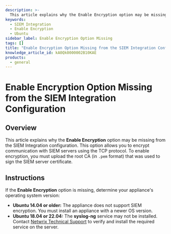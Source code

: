 ```yaml
---
description: >-
  This article explains why the Enable Encryption option may be missing from the SIEM Integration configuration and how to resolve the issue.
keywords:
  - SIEM Integration
  - Enable Encryption
  - Ubuntu
sidebar_label: Enable Encryption Option Missing
tags: []
title: "Enable Encryption Option Missing from the SIEM Integration Configuration"
knowledge_article_id: kA0Qk0000002B10KAE
products:
  - general
---
```


# Enable Encryption Option Missing from the SIEM Integration Configuration

## Overview

This article explains why the **Enable Encryption** option may be missing from the SIEM Integration configuration. This option allows you to encrypt communication with SIEM servers using the TCP protocol. To enable encryption, you must upload the root CA (in `.pem` format) that was used to sign the SIEM server certificate.

## Instructions

If the **Enable Encryption** option is missing, determine your appliance's operating system version:

- **Ubuntu 14.04 or older:** The appliance does not support SIEM encryption. You must install an appliance with a newer OS version.
- **Ubuntu 18.04 or 22.04:** The **syslog-ng** service may not be installed. Contact [Netwrix Technical Support](https://www.netwrix.com/support.html) to verify and install the required service on the server.
